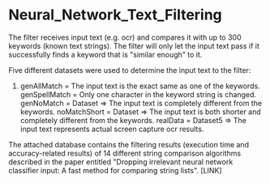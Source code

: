# Neural_Network_Text_Filtering
The filter receives input text (e.g. ocr) and compares it with up to 300 keywords (known text strings). The filter will only let the input text pass if it successfully finds a keyword that is "similar enough" to it.

Five different datasets were used to determine the input text to the filter:
1. genAllMatch = The input text is the exact same as one of the keywords.
genSpellMatch = Only one character in the keyword string is changed.
genNoMatch = Dataset => The input text is completely different from the keywords.
noMatchShort = Dataset => The input text is both shorter and completely different from the keywords.
realData = Dataset5 => The input text represents actual screen capture ocr results.

The attached database contains the filtering results (execution time and accuracy-related results) of 14 different string comparison algorithms described in the paper entitled "Dropping irrelevant neural network classifier input: A fast method for comparing string lists". 
[LINK]
